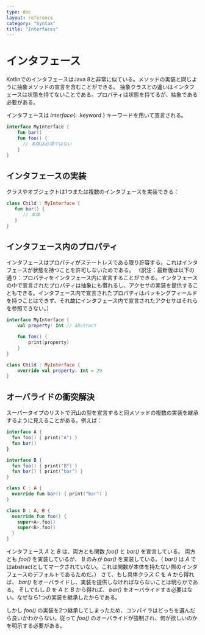 ```yaml
---
type: doc
layout: reference
category: "Syntax"
title: "Interfaces"
---
```


# インタフェース

KotlinでのインタフェースはJava 8と非常に似ている。メソッドの実装と同じように抽象メソッドの宣言を含むことができる。
抽象クラスとの違いはインタフェースは状態を持てないことである。プロパティは状態を持てるが、抽象である必要がある。

インタフェースは *interface*{: .keyword } キーワードを用いて宣言される。

``` kotlin
interface MyInterface {
    fun bar()
    fun foo() {
      // 本体は必須ではない
    }
}
```

## インタフェースの実装

クラスやオブジェクトは1つまたは複数のインタフェースを実装できる：

``` kotlin
class Child : MyInterface {
   fun bar() {
      // 本体
   }
}
```

## インタフェース内のプロパティ

インタフェースはプロパティがステートレスである限り許容する。これはインタフェースが状態を持つことを許可しないためである。
（訳注：最新版は以下の通り：プロパティをインタフェース内に宣言することができる。インタフェースの中で宣言されたプロパティは抽象にも慣れるし、アクセサの実装を提供することもできる。インタフェース内で宣言されたプロパティはバッキングフィールドを持つことはできず、それ故にインタフェース内で宣言されたアクセサはそれらを参照できない。）

``` kotlin
interface MyInterface {
    val property: Int // abstract

    fun foo() {
        print(property)
    }
}

class Child : MyInterface {
    override val property: Int = 29
}
```

## オーバライドの衝突解決

スーパータイプのリストで沢山の型を宣言すると同メソッドの複数の実装を継承するように見えることがある。例えば：

``` kotlin
interface A {
  fun foo() { print("A") }
  fun bar()
}

interface B {
  fun foo() { print("B") }
  fun bar() { print("bar") }
}

class C : A {
  override fun bar() { print("bar") }
}

class D : A, B {
  override fun foo() {
    super<A>.foo()
    super<B>.foo()
  }
}
```

インタフェース *A* と *B* は、両方とも関数 *foo()* と *bar()* を宣言している。
両方とも *foo()* を実装しているが、 *B* のみが *bar()* を実装している。（ *bar()* は *A* ではabstractとしてマークされていない。これは関数が本体を持たない際のインタフェースのデフォルトであるためだ。）
さて、もし具体クラス *C* を *A* から得れば、 *bar()* をオーバライドし、実装を提供しなければならないことは明らかである。
そしてもし *D* を *A* と *B* から得れば、 *bar()* をオーバライドする必要はない。なぜなら1つの実装を継承したからである。

しかし *foo()* の実装を2つ継承してしまったため、コンパイラはどっちを選んだら良いかわからない。従って *foo()* のオーバライドが強制され、何が欲しいのかを明示する必要がある。
